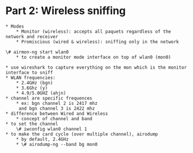 Part 2: Wireless sniffing
========

	* Modes
		* Monitor (wireless): accepts all paquets regardless of the network and receiver
		* Promiscious (wired & wireless): sniffing only in the network
	
	\# airmon-ng start wlan0
		* to create a monitor mode interface on top of wlan0 (mon0)

	* use wireshark to capture everything on the mon which is the monitor interface to sniff
	* WLAN frequencies:
		* 2.4GHz (bgn)
		* 3.6Ghz (y)
		* 4.9/5.0GHZ (ahjn)
	* channel are specific frequences
		* ex: bgn channel 2 is 2417 mhz
		 and bgn channel 3 is 2422 mhz
	* difference between Wired and Wireless
		* concept of channel and band
	* to set the channel
		\# iwconfig wlan0 channel 1
	* to make the card cycle (over multiple channel), airodump
		* by default, 2.4GHz
		* \# airodump-ng --band bg mon0
